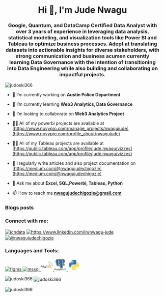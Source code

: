 <h1 align="center">Hi 👋, I'm Jude Nwagu</h1>
<h3 align="center">Google, Quantum, and DataCamp Certified Data Analyst with over 3 years of experience in leveraging data analysis, statistical modeling, and visualization tools like Power BI and Tableau to optimize business processes. Adept at translating datasets into actionable insights for diverse stakeholders, with strong communication and business acumen currently learning Data Governance with the intention of transitioning into Data Engineering while also building and collaborating on impactful projects.</h3>

<p align="left"> <img src="https://komarev.com/ghpvc/?username=judoski366&label=Profile%20views&color=0e75b6&style=flat" alt="judoski366" /> </p>


- 🔭 I’m currently working on **Austin Police Department**

- 🌱 I’m currently learning **Web3 Analytics, Data Governance**

- 👯 I’m looking to collaborate on **Web3 Analytics Project**

- 👨‍💻 All of my powerbi projects are available at [https://www.novypro.com/manage_projects/nwagujude](https://www.novypro.com/profile_about/nwagujude)

-  👨‍💻 All of my Tableau projects are available at [https://public.tableau.com/app/profile/jude.nwagu/vizzes](https://public.tableau.com/app/profile/jude.nwagu/vizzes)

- 📝 I regularly write articles and also project documentation on [https://medium.com/@nwagujudechigozie](https://medium.com/@nwagujudechigozie)

- 💬 Ask me about **Excel, SQL,Powerbi, Tableau, Python**

- 📫 How to reach me **nwagujudechigozie@gmail.com**

### Blogs posts
<!-- BLOG-POST-LIST:START -->
<!-- BLOG-POST-LIST:END -->

<h3 align="left">Connect with me:</h3>
<p align="left">
<a href="https://twitter.com/jcndata" target="blank"><img align="center" src="https://raw.githubusercontent.com/rahuldkjain/github-profile-readme-generator/master/src/images/icons/Social/twitter.svg" alt="jcndata" height="30" width="40" /></a>
<a href="https://linkedin.com/in/https://www.linkedin.com/in/nwagu-jude" target="blank"><img align="center" src="https://raw.githubusercontent.com/rahuldkjain/github-profile-readme-generator/master/src/images/icons/Social/linked-in-alt.svg" alt="https://www.linkedin.com/in/nwagu-jude" height="30" width="40" /></a>
<a href="https://medium.com/@nwagujudechigozie" target="blank"><img align="center" src="https://raw.githubusercontent.com/rahuldkjain/github-profile-readme-generator/master/src/images/icons/Social/medium.svg" alt="@nwagujudechigozie" height="30" width="40" /></a>
</p>

<h3 align="left">Languages and Tools:</h3>
<p align="left"> <a href="https://www.figma.com/" target="_blank" rel="noreferrer"> <img src="https://www.vectorlogo.zone/logos/figma/figma-icon.svg" alt="figma" width="40" height="40"/> </a> <a href="https://www.microsoft.com/en-us/sql-server" target="_blank" rel="noreferrer"> <img src="https://www.svgrepo.com/show/303229/microsoft-sql-server-logo.svg" alt="mssql" width="40" height="40"/> </a> <a href="https://www.mysql.com/" target="_blank" rel="noreferrer"> <img src="https://raw.githubusercontent.com/devicons/devicon/master/icons/mysql/mysql-original-wordmark.svg" alt="mysql" width="40" height="40"/> </a> <a href="https://www.postgresql.org" target="_blank" rel="noreferrer"> <img src="https://raw.githubusercontent.com/devicons/devicon/master/icons/postgresql/postgresql-original-wordmark.svg" alt="postgresql" width="40" height="40"/> </a> <a href="https://www.python.org" target="_blank" rel="noreferrer"> <img src="https://raw.githubusercontent.com/devicons/devicon/master/icons/python/python-original.svg" alt="python" width="40" height="40"/> </a> </p>

<p><img align="left" src="https://github-readme-stats.vercel.app/api/top-langs?username=judoski366&show_icons=true&locale=en&layout=compact" alt="judoski366" /></p>

<p>&nbsp;<img align="center" src="https://github-readme-stats.vercel.app/api?username=judoski366&show_icons=true&locale=en" alt="judoski366" /></p>

<p><img align="center" src="https://github-readme-streak-stats.herokuapp.com/?user=judoski366&" alt="judoski366" /></p>
